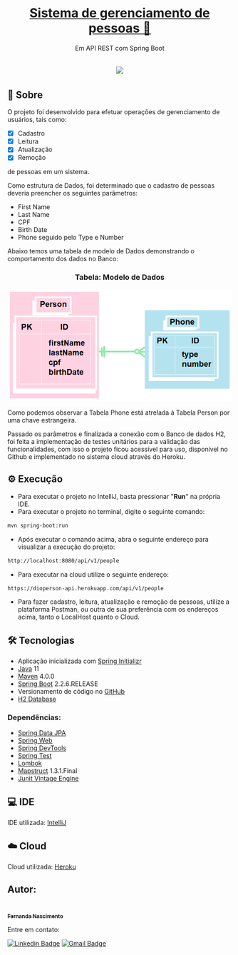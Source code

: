 <h1 align="center">
    <a href="https://pt-br.reactjs.org/">Sistema de gerenciamento de pessoas 📑</a>
</h1>
<p align="center">Em API REST com Spring Boot</p>

<h2 align="center">
<img src="https://img.shields.io/static/v1?label=Status:&message=Completo ✅&color=32CD32&style=for-the-badge&logo=ghost"/>
</h2>


## 💎 Sobre

O projeto foi desenvolvido para efetuar operações de gerenciamento de usuários, tais como:
- [x] Cadastro
- [x] Leitura 
- [x] Atualização  
- [x] Remoção 
<p>de pessoas em um sistema.</p> 
<p>Como estrutura de Dados, foi determinado que o cadastro de pessoas deveria preencher os seguintes parâmetros:</p>

- First Name
- Last Name
- CPF
- Birth Date
- Phone seguido pelo Type e Number

<p>Abaixo temos uma tabela de modelo de Dados demonstrando o comportamento dos dados no Banco:</p>


<h3 align="center">Tabela: Modelo de Dados</h3>

<p align="center">
  <img alt="NextLevelWeek" title="#NextLevelWeek" src="./assets/tabelaModeloDeDados.png" />
</p>


<p>Como podemos observar a Tabela Phone está atrelada à Tabela Person por uma chave estrangeira.</p>
<p>Passado os parâmetros e finalizada a conexão com o Banco de dados H2, foi feita a implementação de testes unitários para a validação das funcionalidades, 
com isso o projeto ficou acessível para uso, disponível no Github e implementado no sistema cloud através do Heroku.</p>


## ⚙️ Execução

- Para executar o projeto no IntelliJ, basta pressionar "<b>Run</b>" na própria IDE. 
- Para executar o projeto no terminal, digite o seguinte comando:

```bash
mvn spring-boot:run
```
- Após executar o comando acima, abra o seguinte endereço para visualizar a execução do projeto:
```bash
http://localhost:8080/api/v1/people
```
- Para executar na cloud utilize o seguinte endereço:
```bash
https://dioperson-api.herokuapp.com/api/v1/people
```
- Para fazer cadastro, leitura, atualização e remoção de pessoas, utilize a plataforma Postman, ou outra de sua preferência com os endereços acima, tanto o LocalHost quanto o Cloud. 

## 🛠 Tecnologias
 
- Aplicação inicializada com [Spring Initializr](https://start.spring.io/)
- [Java](https://www.java.com/) 11
- [Maven](https://maven.apache.org/) 4.0.0
- [Spring Boot](https://spring.io/projects/spring-boot) 2.2.6.RELEASE
- Versionamento de código no [GitHub](https://github.com/)
- [H2 Database](https://www.h2database.com/html/main.html)

### Dependências:

- [Spring Data JPA](https://spring.io/projects/spring-data-jpa)
- [Spring Web](https://docs.spring.io/spring-framework/docs/current/reference/html/web.html#spring-web)
- [Spring DevTools](https://docs.spring.io/spring-boot/docs/1.5.16.RELEASE/reference/html/using-boot-devtools.html)
- [Spring Test](https://docs.spring.io/spring-framework/docs/current/reference/html/testing.html)
- [Lombok](https://projectlombok.org/)
- [Mapstruct](https://mapstruct.org/) 1.3.1.Final
- [Junit Vintage Engine](https://mvnrepository.com/artifact/org.junit.vintage/junit-vintage-engine)

## 💻 IDE

IDE utilizada: [IntelliJ](https://www.jetbrains.com/pt-br/idea/)

## ☁️ Cloud

Cloud utilizada: [Heroku](https://id.heroku.com/)

## Autor:

<a href="https://github.com/Fernanda1701">
 <img style="border-radius: 50%;" src="https://avatars.githubusercontent.com/Fernanda1701" width="120px;" alt=""/>
 <br />
 <sub><b>Fernanda Nascimento</b></sub></a> <a href="https://github.com/Fernanda1701"></a>

Entre em contato:

[![Linkedin Badge](https://img.shields.io/badge/-Fernanda-blue??style=plastic&logo=Linkedin&logoColor=white&link=https://www.linkedin.com/in/fnasci/)](https://www.linkedin.com/in/fnasci/)
[![Gmail Badge](https://img.shields.io/badge/-fnasci.1701@gmail.com-c14438?style=plastic&logo=Gmail&logoColor=white&link=mailto:fnasci.1701@gmail.com)](mailto:fnasci.1701@gmail.com)
